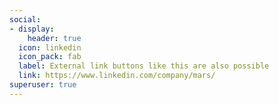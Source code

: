 ```yaml
---
social:
- display:
    header: true
  icon: linkedin
  icon_pack: fab
  label: External link buttons like this are also possible
  link: https://www.linkedin.com/company/mars/
superuser: true
---
```

